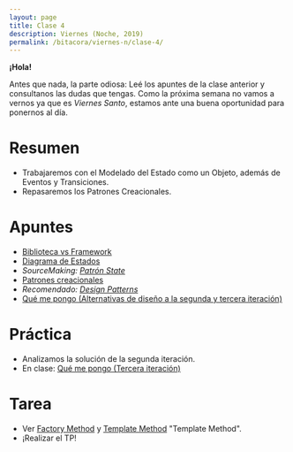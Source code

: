 ```yaml
---
layout: page
title: Clase 4
description: Viernes (Noche, 2019)
permalink: /bitacora/viernes-n/clase-4/
---
```

**¡Hola!**

Antes que nada, la parte odiosa: Leé los apuntes de la clase anterior y consultanos las dudas que tengas. Como la próxima semana no vamos a vernos ya que es _Viernes Santo_, estamos ante una buena oportunidad para ponernos al día.

# Resumen

- Trabajaremos con el Modelado del Estado como un Objeto, además de Eventos y Transiciones.
- Repasaremos los Patrones Creacionales.

# Apuntes

- [Biblioteca vs Framework](https://docs.google.com/document/d/1D_MCoh4J8kL1MAKNlbDgAMu2nYxri-81nZBYOPFWnO0/)
- [Diagrama de Estados](https://docs.google.com/document/d/1CLIsWdk-Fv3HnuUMD0D2tU96vGvdrkyQyiJgBIsQueE/edit?usp=sharing)
- _SourceMaking: [Patrón State](https://sourcemaking.com/design_patterns/state)_
- [Patrones creacionales](https://docs.google.com/document/d/193WbUewu9RvK8Nv9orpxSoXeVA3R5Az1uYHhg8NRMtQ/edit#)
- _Recomendado: [Design Patterns](https://github.com/dieforfree/edsebooks/blob/master/ebooks/Design%20Patterns%2C%20Elements%20of%20Reusable%20Object-Oriented%20Software.pdf)_
- [Qué me pongo (Alternativas de diseño a la segunda y tercera iteración)](https://docs.google.com/document/d/1rsv8a9EP9j5D9QLLOOpEqavBdKzdMhfMVPayW8yahow/edit?ts=5cba5a78#)

# Práctica

- Analizamos la solución de la segunda iteración.
- En clase: [Qué me pongo (Tercera iteración)](https://docs.google.com/document/d/1th_F_BsF91zKuFWk6POogegljhrVW9ThybW_9U_xJZY/edit#heading=h.uyku9mnteh0t)

# Tarea

- Ver [Factory Method](https://sourcemaking.com/design_patterns/abstract_factory) y [Template Method](https://sourcemaking.com/design_patterns/factory_method) "Template Method".
- ¡Realizar el TP!
